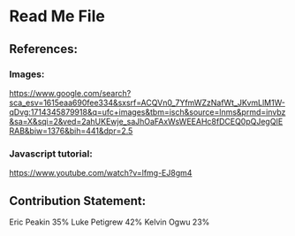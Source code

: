 # Read Me File

## References:

### Images:
https://www.google.com/search?sca_esv=1615eaa690fee334&sxsrf=ACQVn0_7YfmWZzNafWt_JKvmLlM1W-qDvg:1714345879918&q=ufc+images&tbm=isch&source=lnms&prmd=invbz&sa=X&sqi=2&ved=2ahUKEwje_saJhOaFAxWsWEEAHc8fDCEQ0pQJegQIERAB&biw=1376&bih=441&dpr=2.5



### Javascript tutorial:
https://www.youtube.com/watch?v=lfmg-EJ8gm4

## Contribution Statement:

Eric Peakin 35%
Luke Petigrew 42%
Kelvin Ogwu 23%
